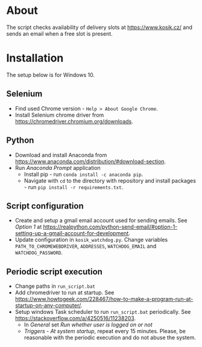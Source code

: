 # About
The script checks availability of delivery slots at https://www.kosik.cz/ and sends an email when a free slot is present.

# Installation
The setup below is for Windows 10.

## Selenium
- Find used Chrome version - `Help > About Google Chrome`.
- Install Selenium chrome driver from https://chromedriver.chromium.org/downloads.

## Python
- Download and install Anaconda from https://www.anaconda.com/distribution/#download-section.
- Run _Anaconda Prompt_ application
  - Install pip - run `conda install -c anaconda pip`.
  - Navigate with `cd` to the directory with repository and install packages - run `pip install -r requirements.txt`.

## Script configuration
- Create and setup a gmail email account used for sending emails. See _Option 1_ at https://realpython.com/python-send-email/#option-1-setting-up-a-gmail-account-for-development.
- Update configuration in `kosik_watchdog.py`. Change variables `PATH_TO_CHROMEWEBDRIVER`, `ADDRESSES`, `WATCHDOG_EMAIL` and `WATCHDOG_PASSWORD`.

## Periodic script execution
- Change paths in `run_script.bat`
- Add chromedriver to run at startup. See https://www.howtogeek.com/228467/how-to-make-a-program-run-at-startup-on-any-computer/.
- Setup windows Task scheduler to run `run_script.bat` periodically. See https://stackoverflow.com/a/4250516/11238203.
  - In _General_ set _Run whether user is logged on or not_
  - _Triggers_ - _At system startup_, repeat every 15 minutes. Please, be reasonable with the periodic execution and do not abuse the system.
